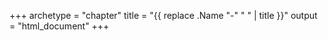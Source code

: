 +++
archetype = "chapter"
title = "{{ replace .Name "-" " " | title }}"
output = "html_document"
+++

